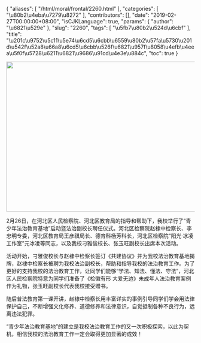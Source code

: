 {
    "aliases": [
        "/html/moral/frontal/2260.html"
    ],
    "categories": [
        "\u80b2\u4eba\u7279\u8272"
    ],
    "contributors": [],
    "date": "2019-02-27T00:00:00+08:00",
    "isCJKLanguage": true,
    "params": {
        "author": "\u6821\u529e"
    },
    "slug": "2260",
    "tags": [
        "\u5fb7\u80b2\u524d\u6cbf"
    ],
    "title": "\u201c\u9752\u5c11\u5e74\u6cd5\u6cbb\u6559\u80b2\u57fa\u5730\u201d\u542f\u52a8\u66a8\u6cd5\u6cbb\u526f\u6821\u957f\u8058\u4efb\u4eea\u5f0f\u5728\u6211\u6821\u9686\u91cd\u4e3e\u884c",
    "toc": true
}


<img
    src="https://cdn.tfls.online/mirror/full/6c4bb89a489385126d2dd5b01e083b6321740b99.jpg"
    style="display:block;margin-left:auto;margin-right:auto;"
    decoding="async"
    fetchpriority="auto"
    loading="lazy"
    height="400"
    width="600"
/>




2月26日，在河北区人民检察院、河北区教育局的指导和帮助下，我校举行了“青少年法治教育基地”启动暨法治副校长聘任仪式。河北区检察院赵棣中检察长、李忠明专委，河北区教育局王彦祺局长、德育科杨芳科长，河北区检察院“阳光·冰凌工作室”元冰凌等同志，以及我校刁雅俊校长、张玉旺副校长出席本次活动。




活动开始，刁雅俊校长与赵棣中检察长签订《共建协议》并为我校法治教育基地揭牌，赵棣中检察长被聘为我校法治副校长，帮助和指导我校的法治教育工作。为了更好的支持我校的法治教育工作，让同学们能够“学法、知法、懂法、守法”，河北区人民检察院特意为同学们准备了《检徽有形 大爱无边》未成年人法治教育案例作为礼物，张玉旺副校长代表我校接受赠书。




随后普法教育第一课开讲，赵棣中检察长用丰富详实的事例引导同学们学会用法律保护自己，不断增强文化修养、道德修养和法律意识，自觉抵制各种不良行为，远离违法犯罪。




“青少年法治教育基地”的建立是我校法治教育工作的又一次积极探索，以此为契机，相信我校的法治教育工作一定会取得更加显著的成效！




  



